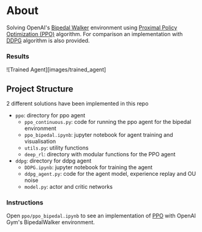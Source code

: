 # About

Solving OpenAI's [Bipedal Walker](https://gym.openai.com/envs/BipedalWalker-v2/) environment using [Proximal Policy Optimization (PPO)](https://arxiv.org/abs/1707.06347) algorithm. For comparison an implementation with [DDPG](https://arxiv.org/abs/1509.02971) algorithm is also provided.

### Results

![Trained Agent][images/trained_agent]


## Project Structure
2 different solutions have been implemented in this repo

* `ppo`: directory for ppo agent
  - `ppo_continuous.py`: code for running the ppo agent for the bipedal environment
  - `ppo_bipedal.ipynb`: jupyter notebook for agent training and visualisation
  - `utils.py`: utility functions
  - `deep_rl`: directory with modular functions for the PPO agent
* `ddpg`: directory for ddpg agent
  - `DDPG.ipynb`: jupyter notebook for training the agent
  - `ddpg_agent.py`: code for the agent model, experience replay and OU noise 
  - `model.py`: actor and critic networks
  
### Instructions

Open `ppo/ppo_bipedal.ipynb` to see an implementation of [PPO](https://arxiv.org/abs/1707.06347) with OpenAI Gym's BipedalWalker environment.
